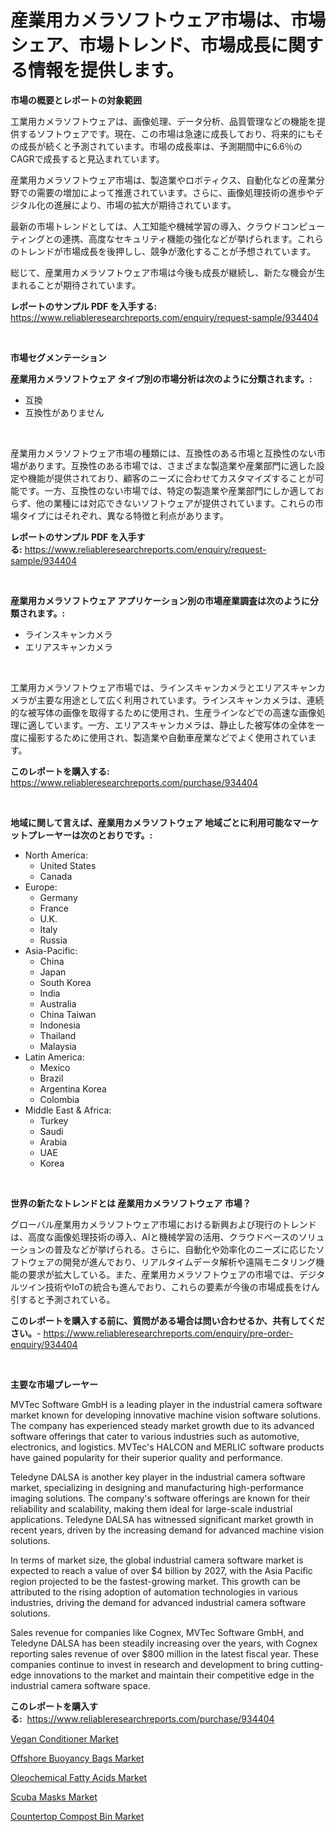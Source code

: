 <p><h1>産業用カメラソフトウェア市場は、市場シェア、市場トレンド、市場成長に関する情報を提供します。</h1></p><p><strong>市場の概要とレポートの対象範囲</strong></p>
<p><p>工業用カメラソフトウェアは、画像処理、データ分析、品質管理などの機能を提供するソフトウェアです。現在、この市場は急速に成長しており、将来的にもその成長が続くと予測されています。市場の成長率は、予測期間中に6.6％のCAGRで成長すると見込まれています。</p><p>産業用カメラソフトウェア市場は、製造業やロボティクス、自動化などの産業分野での需要の増加によって推進されています。さらに、画像処理技術の進歩やデジタル化の進展により、市場の拡大が期待されています。</p><p>最新の市場トレンドとしては、人工知能や機械学習の導入、クラウドコンピューティングとの連携、高度なセキュリティ機能の強化などが挙げられます。これらのトレンドが市場成長を後押しし、競争が激化することが予想されています。</p><p>総じて、産業用カメラソフトウェア市場は今後も成長が継続し、新たな機会が生まれることが期待されています。</p></p>
<p><strong>レポートのサンプル PDF を入手する:</strong> <a href="https://www.reliableresearchreports.com/enquiry/request-sample/934404">https://www.reliableresearchreports.com/enquiry/request-sample/934404</a></p>
<p>&nbsp;</p>
<p><strong>市場セグメンテーション</strong></p>
<p><strong>産業用カメラソフトウェア タイプ別の市場分析は次のように分類されます。:</strong></p>
<p><ul><li>互換</li><li>互換性がありません</li></ul></p>
<p>&nbsp;</p>
<p><p>産業用カメラソフトウェア市場の種類には、互換性のある市場と互換性のない市場があります。互換性のある市場では、さまざまな製造業や産業部門に適した設定や機能が提供されており、顧客のニーズに合わせてカスタマイズすることが可能です。一方、互換性のない市場では、特定の製造業や産業部門にしか適しておらず、他の業種には対応できないソフトウェアが提供されています。これらの市場タイプにはそれぞれ、異なる特徴と利点があります。</p></p>
<p><strong>レポートのサンプル PDF を入手する:</strong>&nbsp;<a href="https://www.reliableresearchreports.com/enquiry/request-sample/934404">https://www.reliableresearchreports.com/enquiry/request-sample/934404</a></p>
<p>&nbsp;</p>
<p><strong> 産業用カメラソフトウェア アプリケーション別の市場産業調査は次のように分類されます。:</strong></p>
<p><ul><li>ラインスキャンカメラ</li><li>エリアスキャンカメラ</li></ul></p>
<p>&nbsp;</p>
<p><p>工業用カメラソフトウェア市場では、ラインスキャンカメラとエリアスキャンカメラが主要な用途として広く利用されています。ラインスキャンカメラは、連続的な被写体の画像を取得するために使用され、生産ラインなどでの高速な画像処理に適しています。一方、エリアスキャンカメラは、静止した被写体の全体を一度に撮影するために使用され、製造業や自動車産業などでよく使用されています。</p></p>
<p><strong>このレポートを購入する:</strong>&nbsp; <a href="https://www.reliableresearchreports.com/purchase/934404">https://www.reliableresearchreports.com/purchase/934404</a></p>
<p>&nbsp;</p>
<p><strong>地域に関して言えば、産業用カメラソフトウェア 地域ごとに利用可能なマーケットプレーヤーは次のとおりです。:</strong></p>
<p><ul>
    <li>
        North America:
        <ul>
            <li>United States</li>
            <li>Canada</li>
        </ul>
    </li>
    <li>
        Europe:
        <ul>
            <li>Germany</li>
            <li>France</li>
            <li>U.K.</li>
            <li>Italy</li>
            <li>Russia</li>
        </ul>
    </li>
    <li>
        Asia-Pacific:
        <ul>
            <li>China</li>
            <li>Japan</li>
            <li>South Korea</li>
            <li>India</li>
            <li>Australia</li>
            <li>China Taiwan</li>
            <li>Indonesia</li>
            <li>Thailand</li>
            <li>Malaysia</li>
        </ul>
    </li>
    <li>
        Latin America:
        <ul>
            <li>Mexico</li>
            <li>Brazil</li>
            <li>Argentina Korea</li>
            <li>Colombia</li>
        </ul>
    </li>
    <li>
        Middle East & Africa:
        <ul>
            <li>Turkey</li>
            <li>Saudi</li>
            <li>Arabia</li>
            <li>UAE</li>
            <li>Korea</li>
        </ul>
    </li>
    </ul></p>
<p>&nbsp;</p>
<p><strong>世界の新たなトレンドとは 産業用カメラソフトウェア 市場？</strong></p>
<p><p>グローバル産業用カメラソフトウェア市場における新興および現行のトレンドは、高度な画像処理技術の導入、AIと機械学習の活用、クラウドベースのソリューションの普及などが挙げられる。さらに、自動化や効率化のニーズに応じたソフトウェアの開発が進んでおり、リアルタイムデータ解析や遠隔モニタリング機能の要求が拡大している。また、産業用カメラソフトウェアの市場では、デジタルツイン技術やIoTの統合も進んでおり、これらの要素が今後の市場成長をけん引すると予測されている。</p></p>
<p><strong>このレポートを購入する前に、質問がある場合は問い合わせるか、共有してください。</strong>- <a href="https://www.reliableresearchreports.com/enquiry/pre-order-enquiry/934404">https://www.reliableresearchreports.com/enquiry/pre-order-enquiry/934404</a></p>
<p>&nbsp;</p>
<p><strong>主要な市場プレーヤー</strong></p>
<p><p>MVTec Software GmbH is a leading player in the industrial camera software market known for developing innovative machine vision software solutions. The company has experienced steady market growth due to its advanced software offerings that cater to various industries such as automotive, electronics, and logistics. MVTec's HALCON and MERLIC software products have gained popularity for their superior quality and performance.</p><p>Teledyne DALSA is another key player in the industrial camera software market, specializing in designing and manufacturing high-performance imaging solutions. The company's software offerings are known for their reliability and scalability, making them ideal for large-scale industrial applications. Teledyne DALSA has witnessed significant market growth in recent years, driven by the increasing demand for advanced machine vision solutions.</p><p>In terms of market size, the global industrial camera software market is expected to reach a value of over $4 billion by 2027, with the Asia Pacific region projected to be the fastest-growing market. This growth can be attributed to the rising adoption of automation technologies in various industries, driving the demand for advanced industrial camera software solutions.</p><p>Sales revenue for companies like Cognex, MVTec Software GmbH, and Teledyne DALSA has been steadily increasing over the years, with Cognex reporting sales revenue of over $800 million in the latest fiscal year. These companies continue to invest in research and development to bring cutting-edge innovations to the market and maintain their competitive edge in the industrial camera software space.</p></p>
<p><strong>このレポートを購入する:</strong>&nbsp;&nbsp;<a href="https://www.reliableresearchreports.com/purchase/934404">https://www.reliableresearchreports.com/purchase/934404</a></p>
<p><p><a href="https://view.publitas.com/reportprime-1/vegan-conditioner-market-growth-market-trends-covid-19-impact-and-forecasts-for-period-from-2024-2031/">Vegan Conditioner Market</a></p><p><a href="https://carnation-joke-41f.notion.site/Offshore-Buoyancy-Bags-Market-Dynamics-2024-2031-Also-about-Its-Market-Trends-Projections-and-Opp-c483503c98834e9ab7041a5d5ac3f528">Offshore Buoyancy Bags Market</a></p><p><a href="https://adventurous-uranium-ef9.notion.site/Oleochemical-Fatty-Acids-Market-Size-Market-Trends-and-Growth-Outlook-forecasted-for-period-from-2-c55bda0f69d84086af124bf1c21c2369">Oleochemical Fatty Acids Market</a></p><p><a href="https://extreme-scabiosa-c81.notion.site/Scuba-Masks-Market-Furnish-Information-about-Market-Size-Market-Share-Market-Dynamics-and-Project-0c3e6b8a77004033bfa32b6ddd34b624">Scuba Masks Market</a></p><p><a href="https://view.publitas.com/reportprime-1/countertop-compost-bin-market-size-growing-and-forecasted-for-period-from-2024-2031-and-provides-complete-market-analysis-of-this-market/">Countertop Compost Bin Market</a></p></p>